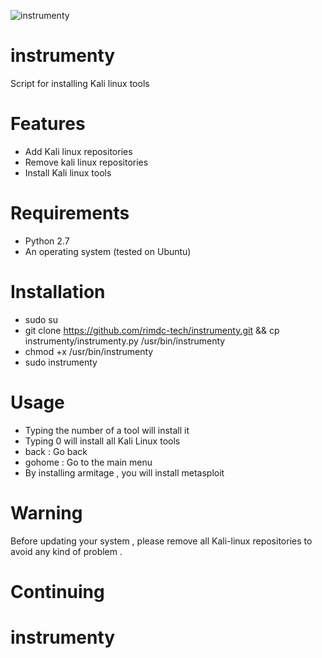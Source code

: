 ![instrumenty](https://cloud.githubusercontent.com/assets/8742190/9415562/83397aae-4840-11e5-8f72-28dfffcc70a9.png)
# instrumenty
Script for installing Kali linux tools

# Features
- Add Kali linux repositories
- Remove kali linux repositories
- Install Kali linux tools

# Requirements
- Python 2.7
- An operating system (tested on Ubuntu)

# Installation
- sudo su
- git clone https://github.com/rimdc-tech/instrumenty.git && cp instrumenty/instrumenty.py /usr/bin/instrumenty
- chmod +x /usr/bin/instrumenty
- sudo instrumenty 

# Usage
- Typing the number of a tool will install it
- Typing 0 will install all Kali Linux tools
- back : Go back
- gohome : Go to the main menu
- By installing armitage , you will install metasploit

# Warning
Before updating your system , please remove all Kali-linux repositories to avoid any kind of problem .

# Continuing


# instrumenty
